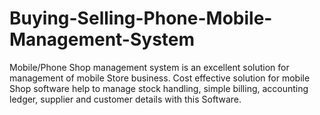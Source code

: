 # Buying-Selling-Phone-Mobile-Management-System
Mobile/Phone Shop management system is an excellent solution for management of mobile Store business. Cost effective solution for mobile Shop software help to manage stock handling, simple billing, accounting ledger, supplier and customer details with this Software.
